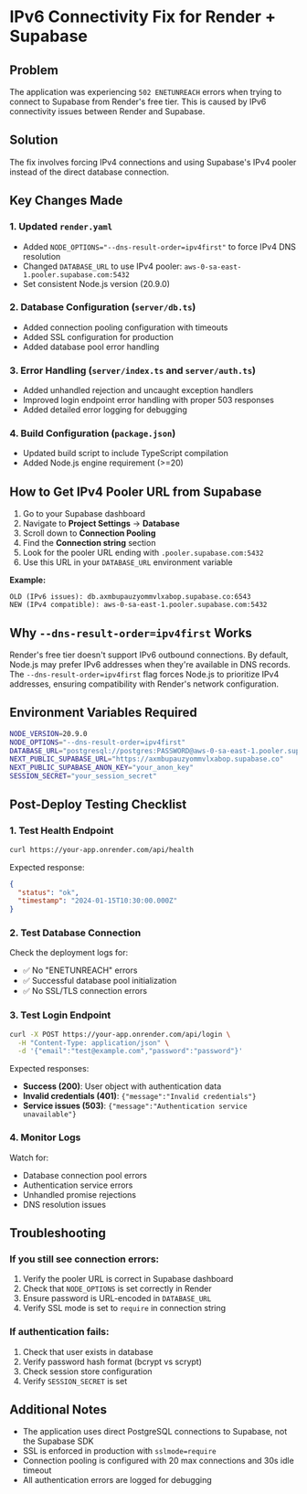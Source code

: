 # IPv6 Connectivity Fix for Render + Supabase

## Problem
The application was experiencing `502 ENETUNREACH` errors when trying to connect to Supabase from Render's free tier. This is caused by IPv6 connectivity issues between Render and Supabase.

## Solution
The fix involves forcing IPv4 connections and using Supabase's IPv4 pooler instead of the direct database connection.

## Key Changes Made

### 1. Updated `render.yaml`
- Added `NODE_OPTIONS="--dns-result-order=ipv4first"` to force IPv4 DNS resolution
- Changed `DATABASE_URL` to use IPv4 pooler: `aws-0-sa-east-1.pooler.supabase.com:5432`
- Set consistent Node.js version (20.9.0)

### 2. Database Configuration (`server/db.ts`)
- Added connection pooling configuration with timeouts
- Added SSL configuration for production
- Added database pool error handling

### 3. Error Handling (`server/index.ts` and `server/auth.ts`)
- Added unhandled rejection and uncaught exception handlers
- Improved login endpoint error handling with proper 503 responses
- Added detailed error logging for debugging

### 4. Build Configuration (`package.json`)
- Updated build script to include TypeScript compilation
- Added Node.js engine requirement (>=20)

## How to Get IPv4 Pooler URL from Supabase

1. Go to your Supabase dashboard
2. Navigate to **Project Settings** → **Database**
3. Scroll down to **Connection Pooling**
4. Find the **Connection string** section
5. Look for the pooler URL ending with `.pooler.supabase.com:5432`
6. Use this URL in your `DATABASE_URL` environment variable

**Example:**
```
OLD (IPv6 issues): db.axmbupauzyommvlxabop.supabase.co:6543
NEW (IPv4 compatible): aws-0-sa-east-1.pooler.supabase.com:5432
```

## Why `--dns-result-order=ipv4first` Works

Render's free tier doesn't support IPv6 outbound connections. By default, Node.js may prefer IPv6 addresses when they're available in DNS records. The `--dns-result-order=ipv4first` flag forces Node.js to prioritize IPv4 addresses, ensuring compatibility with Render's network configuration.

## Environment Variables Required

```bash
NODE_VERSION=20.9.0
NODE_OPTIONS="--dns-result-order=ipv4first"
DATABASE_URL="postgresql://postgres:PASSWORD@aws-0-sa-east-1.pooler.supabase.com:5432/postgres?sslmode=require"
NEXT_PUBLIC_SUPABASE_URL="https://axmbupauzyommvlxabop.supabase.co"
NEXT_PUBLIC_SUPABASE_ANON_KEY="your_anon_key"
SESSION_SECRET="your_session_secret"
```

## Post-Deploy Testing Checklist

### 1. Test Health Endpoint
```bash
curl https://your-app.onrender.com/api/health
```
Expected response:
```json
{
  "status": "ok",
  "timestamp": "2024-01-15T10:30:00.000Z"
}
```

### 2. Test Database Connection
Check the deployment logs for:
- ✅ No "ENETUNREACH" errors
- ✅ Successful database pool initialization
- ✅ No SSL/TLS connection errors

### 3. Test Login Endpoint
```bash
curl -X POST https://your-app.onrender.com/api/login \
  -H "Content-Type: application/json" \
  -d '{"email":"test@example.com","password":"password"}'
```

Expected responses:
- **Success (200)**: User object with authentication data
- **Invalid credentials (401)**: `{"message":"Invalid credentials"}`
- **Service issues (503)**: `{"message":"Authentication service unavailable"}`

### 4. Monitor Logs
Watch for:
- Database connection pool errors
- Authentication service errors
- Unhandled promise rejections
- DNS resolution issues

## Troubleshooting

### If you still see connection errors:
1. Verify the pooler URL is correct in Supabase dashboard
2. Check that `NODE_OPTIONS` is set correctly in Render
3. Ensure password is URL-encoded in `DATABASE_URL`
4. Verify SSL mode is set to `require` in connection string

### If authentication fails:
1. Check that user exists in database
2. Verify password hash format (bcrypt vs scrypt)
3. Check session store configuration
4. Verify `SESSION_SECRET` is set

## Additional Notes

- The application uses direct PostgreSQL connections to Supabase, not the Supabase SDK
- SSL is enforced in production with `sslmode=require`
- Connection pooling is configured with 20 max connections and 30s idle timeout
- All authentication errors are logged for debugging